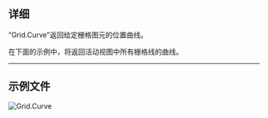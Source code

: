 ## 详细
“Grid.Curve”返回给定栅格图元的位置曲线。

在下面的示例中，将返回活动视图中所有栅格线的曲线。
___
## 示例文件

![Grid.Curve](./Revit.Elements.Grid.Curve_img.jpg)
